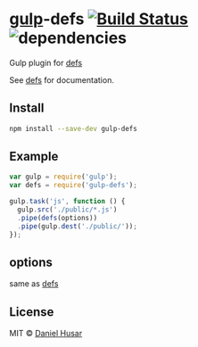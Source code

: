 # [gulp](http://gulpjs.com)-defs [![Build Status](https://secure.travis-ci.org/danielhusar/gulp-defs.svg?branch=master)](http://travis-ci.org/danielhusar/gulp-defs) ![dependencies](https://david-dm.org/danielhusar/gulp-defs.png)

Gulp plugin for [defs](https://github.com/olov/defs)

See [defs](https://github.com/olov/defs) for documentation.

## Install

```bash
npm install --save-dev gulp-defs
```

## Example

```javascript
var gulp = require('gulp');
var defs = require('gulp-defs');

gulp.task('js', function () {
  gulp.src('./public/*.js')
  .pipe(defs(options))
  .pipe(gulp.dest('./public/'));
});
```

## options

same as [defs](https://github.com/olov/defs#configuration)


## License

MIT © [Daniel Husar](https://github.com/danielhusar)
